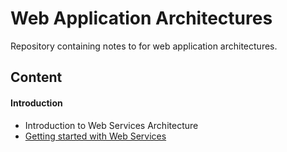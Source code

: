 # Web Application Architectures

Repository containing notes to for web application architectures.

Content
-------
#### Introduction
- Introduction to Web Services Architecture
- [Getting started with Web Services](https://github.com/szeyick/webApplicationArchitectures/tree/master/WebServiceEnvironment)
